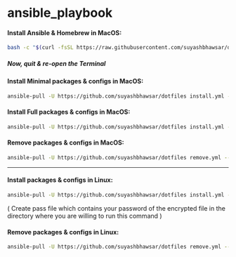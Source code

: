 # ansible_playbook

#### Install Ansible & Homebrew in MacOS:

```bash
bash -c "$(curl -fsSL https://raw.githubusercontent.com/suyashbhawsar/dotfiles/main/macOS-setup.sh)"
```

##### Now, quit & re-open the Terminal

#### Install Minimal packages & configs in MacOS:

```bash
ansible-pull -U https://github.com/suyashbhawsar/dotfiles install.yml --tags mac-minimal
```

#### Install Full packages & configs in MacOS:

```bash
ansible-pull -U https://github.com/suyashbhawsar/dotfiles install.yml --tags mac-full
```

#### Remove packages & configs in MacOS:

```bash
ansible-pull -U https://github.com/suyashbhawsar/dotfiles remove.yml --tags mac
```
___
#### Install packages & configs in Linux:

```bash
ansible-pull -U https://github.com/suyashbhawsar/dotfiles install.yml --tags linux --vault-password-file pass
```
( Create pass file which contains your password of the encrypted file in the directory where you are willing to run this command )   

#### Remove packages & configs in Linux:

```bash
ansible-pull -U https://github.com/suyashbhawsar/dotfiles remove.yml --tags linux
```
